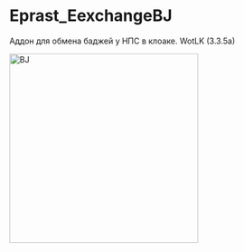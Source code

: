 # Eprast_EexchangeBJ
Аддон для обмена баджей у НПС в клоаке. WotLK (3.3.5a)

<p align="left">
   <img src="https://i.ibb.co/C1DQJv9/Screenshot-2.jpg" width="334" title="BJ">
 </p>
